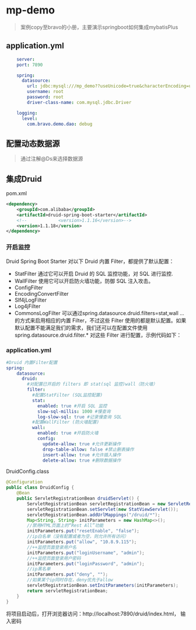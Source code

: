 # mp-demo

> 案例copy至bravo的小册，主要演示springboot如何集成mybatisPlus

## application.yml

```yaml
    server:
    port: 7890

    spring:
      datasource:
        url: jdbc:mysql:///mp_demo??useUnicode=true&characterEncoding=utf-8&useSSL=false&allowMultiQueries=true
        username: root
        password: root
        driver-class-name: com.mysql.jdbc.Driver

    logging:
      level:
        com.bravo.demo.dao: debug
```

## 配置动态数据源

> 通过注解@Ds来选择数据源



## 集成Druid

pom.xml

```xml
<dependency>
    <groupId>com.alibaba</groupId>
    <artifactId>druid-spring-boot-starter</artifactId>
    <!--            <version>1.1.16</version>-->
    <version>1.1.18</version>
</dependency>
```



### 开启监控

Druid Spring Boot Starter 对以下 Druid 内置 Filter，都提供了默认配置：

* StatFilter 通过它可以开启 Druid 的 SQL 监控功能，对 SQL 进行监控.
* WallFilter 使用它可以开启防火墙功能，防御 SQL 注入攻击。
* ConfigFilter
* EncodingConvertFilter
* Slf4jLogFilter
* Log4jFilter
* CommonsLogFilter 可以通过spring.datasource.druid.filters=stat,wall … 的方式来启用相应的内置 Filter，不过这些 Filter 使用的都是默认配置。如果默认配置不能满足我们的需求，我们还可以在配置文件使用 spring.datasource.druid.filter.* 对这些 Filter 进行配置，示例代码如下：

### application.yml

```yaml
#Druid 内置Filter配置
spring:
    datasource:
      druid:
        #对配置已开启的 filters 即 stat(sql 监控)wall（防火墙）
        filter:
          #配置StatFilter (SQL监控配置)
          stat:
            enabled: true #开启 SQL 监控
            slow-sql-millis: 1000 #慢查询
            log-slow-sql: true #记录慢查询 SQL
          #配置WallFilter (防火墙配置)
          wall:
            enabled: true #开启防火墙
            config:
              update-allow: true #允许更新操作
              drop-table-allow: false #禁止删表操作
              insert-allow: true #允许插入操作
              delete-allow: true #删除数据操作

```

DruidConfig.class

```java
@Configuration
public class DruidConfig {
    @Bean
    public ServletRegistrationBean druidServlet() {
        ServletRegistrationBean servletRegistrationBean = new ServletRegistrationBean();
        servletRegistrationBean.setServlet(new StatViewServlet());
        servletRegistrationBean.addUrlMappings("/druid/*");
        Map<String, String> initParameters = new HashMap<>();
        //禁用HTML页面上的“Rest All”功能
        initParameters.put("resetEnable", "false");
        //ip白名单（没有配置或者为空，则允许所有访问）
        initParameters.put("allow", "10.8.9.115");
        //++监控页面登录用户名
        initParameters.put("loginUsername", "admin");
        //++监控页面登录用户密码
        initParameters.put("loginPassword", "admin");
        //ip黑名单
        initParameters.put("deny", "");
        //如果某个ip同时存在，deny优先于allow
        servletRegistrationBean.setInitParameters(initParameters);
        return servletRegistrationBean;
    }
}

```

将项目启动后，打开浏览器访问：http://localhost:7890/druid/index.html， 输入密码
